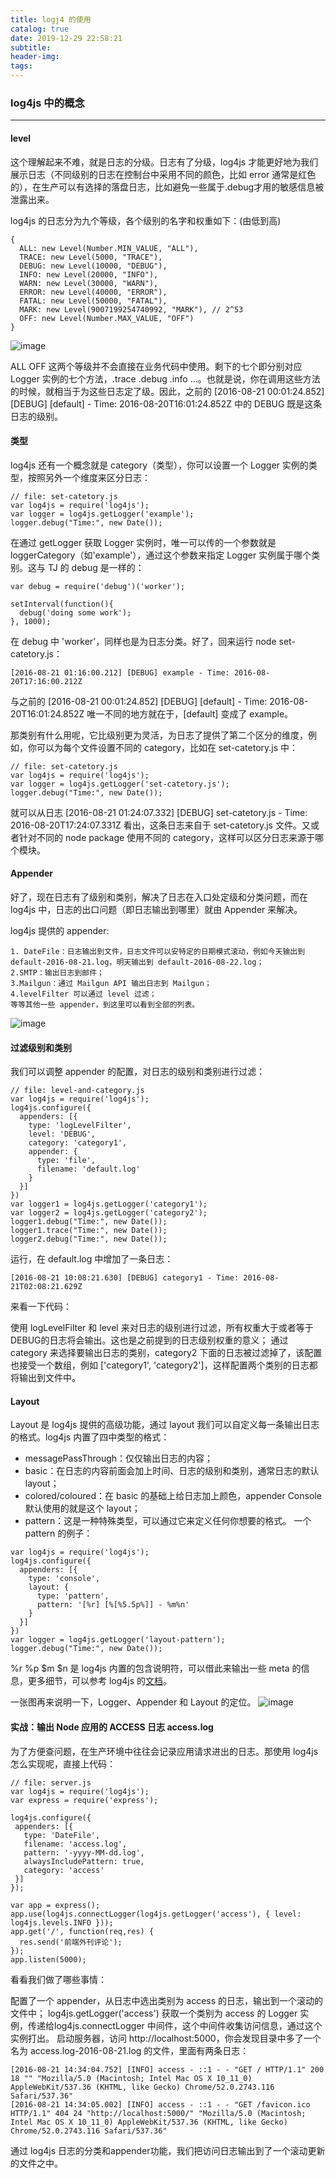 ```yaml
---
title: logj4 的使用
catalog: true
date: 2019-12-29 22:58:21
subtitle:
header-img:
tags:
---
```


### log4js 中的概念
---
####  level
这个理解起来不难，就是日志的分级。日志有了分级，log4js 才能更好地为我们展示日志（不同级别的日志在控制台中采用不同的颜色，比如 error 通常是红色的），在生产可以有选择的落盘日志，比如避免一些属于.debug才用的敏感信息被泄露出来。

log4js 的日志分为九个等级，各个级别的名字和权重如下：(由低到高)


```
{
  ALL: new Level(Number.MIN_VALUE, "ALL"),
  TRACE: new Level(5000, "TRACE"),
  DEBUG: new Level(10000, "DEBUG"),
  INFO: new Level(20000, "INFO"),
  WARN: new Level(30000, "WARN"),
  ERROR: new Level(40000, "ERROR"),
  FATAL: new Level(50000, "FATAL"),
  MARK: new Level(9007199254740992, "MARK"), // 2^53
  OFF: new Level(Number.MAX_VALUE, "OFF")
}
```
![image](https://pic2.zhimg.com/80/c6ef61e47e46f843f752a561bae450d0_hd.jpg)

ALL OFF 这两个等级并不会直接在业务代码中使用。剩下的七个即分别对应 Logger 实例的七个方法，.trace .debug .info ...。也就是说，你在调用这些方法的时候，就相当于为这些日志定了级。因此，之前的 [2016-08-21 00:01:24.852] [DEBUG] [default] - Time: 2016-08-20T16:01:24.852Z 中的 DEBUG 既是这条日志的级别。

#### 类型

log4js 还有一个概念就是 category（类型），你可以设置一个 Logger 实例的类型，按照另外一个维度来区分日志：

```
// file: set-catetory.js
var log4js = require('log4js');
var logger = log4js.getLogger('example');
logger.debug("Time:", new Date());
```

在通过 getLogger 获取 Logger 实例时，唯一可以传的一个参数就是 loggerCategory（如'example'），通过这个参数来指定 Logger 实例属于哪个类别。这与 TJ 的 debug 是一样的：


```
var debug = require('debug')('worker');

setInterval(function(){
  debug('doing some work');
}, 1000);
```
在 debug 中 'worker'，同样也是为日志分类。好了，回来运行 node set-catetory.js：

```
[2016-08-21 01:16:00.212] [DEBUG] example - Time: 2016-08-20T17:16:00.212Z
```

与之前的 [2016-08-21 00:01:24.852] [DEBUG] [default] - Time: 2016-08-20T16:01:24.852Z 唯一不同的地方就在于，[default] 变成了 example。

那类别有什么用呢，它比级别更为灵活，为日志了提供了第二个区分的维度，例如，你可以为每个文件设置不同的 category，比如在 set-catetory.js 中：

```
// file: set-catetory.js
var log4js = require('log4js');
var logger = log4js.getLogger('set-catetory.js');
logger.debug("Time:", new Date());
```

就可以从日志 [2016-08-21 01:24:07.332] [DEBUG] set-catetory.js - Time: 2016-08-20T17:24:07.331Z 看出，这条日志来自于 set-catetory.js 文件。又或者针对不同的 node package 使用不同的 category，这样可以区分日志来源于哪个模块。

#### Appender
好了，现在日志有了级别和类别，解决了日志在入口处定级和分类问题，而在 log4js 中，日志的出口问题（即日志输出到哪里）就由 Appender 来解决。

log4js 提供的 appender:
```
1. DateFile：日志输出到文件，日志文件可以安特定的日期模式滚动，例如今天输出到 default-2016-08-21.log，明天输出到 default-2016-08-22.log；
2.SMTP：输出日志到邮件；
3.Mailgun：通过 Mailgun API 输出日志到 Mailgun；
4.levelFilter 可以通过 level 过滤；
等等其他一些 appender，到这里可以看到全部的列表。
```
![image](https://pic4.zhimg.com/80/ecd0c36cabf34f9be4b9e62f2a36956d_hd.jpg)

#### 过滤级别和类别
我们可以调整 appender 的配置，对日志的级别和类别进行过滤：

```
// file: level-and-category.js
var log4js = require('log4js');
log4js.configure({
  appenders: [{
    type: 'logLevelFilter',
    level: 'DEBUG',
    category: 'category1',
    appender: {
      type: 'file',
      filename: 'default.log'
    }
  }]
})
var logger1 = log4js.getLogger('category1');
var logger2 = log4js.getLogger('category2');
logger1.debug("Time:", new Date());
logger1.trace("Time:", new Date());
logger2.debug("Time:", new Date());
```
运行，在 default.log 中增加了一条日志：

```
[2016-08-21 10:08:21.630] [DEBUG] category1 - Time: 2016-08-21T02:08:21.629Z
```
来看一下代码：

使用 logLevelFilter 和 level 来对日志的级别进行过滤，所有权重大于或者等于DEBUG的日志将会输出。这也是之前提到的日志级别权重的意义；
通过 category 来选择要输出日志的类别，category2 下面的日志被过滤掉了，该配置也接受一个数组，例如 ['category1', 'category2']，这样配置两个类别的日志都将输出到文件中。

#### Layout
Layout 是 log4js 提供的高级功能，通过 layout 我们可以自定义每一条输出日志的格式。log4js 内置了四中类型的格式：

- messagePassThrough：仅仅输出日志的内容；
- basic：在日志的内容前面会加上时间、日志的级别和类别，通常日志的默认 layout；
- colored/coloured：在 basic 的基础上给日志加上颜色，appender Console 默认使用的就是这个 layout；
- pattern：这是一种特殊类型，可以通过它来定义任何你想要的格式。
一个 pattern 的例子：

```
var log4js = require('log4js');
log4js.configure({
  appenders: [{
    type: 'console',
    layout: {
      type: 'pattern',
      pattern: '[%r] [%[%5.5p%]] - %m%n'
    }
  }]
})
var logger = log4js.getLogger('layout-pattern');
logger.debug("Time:", new Date());
```
%r %p $m $n 是 log4js 内置的包含说明符，可以借此来输出一些 meta 的信息，更多细节，可以参考 log4js 的[文档](https://link.zhihu.com/?target=https%3A//github.com/nomiddlename/log4js-node/wiki/Layouts)。

一张图再来说明一下，Logger、Appender 和 Layout 的定位。
![image](https://pic3.zhimg.com/80/e481963c2a2136f4cad008c4645f6a9b_hd.jpg)

#### 实战：输出 Node 应用的 ACCESS 日志 access.log
为了方便查问题，在生产环境中往往会记录应用请求进出的日志。那使用 log4js 怎么实现呢，直接上代码：

```
// file: server.js
var log4js = require('log4js');
var express = require('express');

log4js.configure({
 appenders: [{
   type: 'DateFile',
   filename: 'access.log',
   pattern: '-yyyy-MM-dd.log',
   alwaysIncludePattern: true,
   category: 'access'
 }]
});

var app = express();
app.use(log4js.connectLogger(log4js.getLogger('access'), { level: log4js.levels.INFO }));
app.get('/', function(req,res) {
  res.send('前端外刊评论');
});
app.listen(5000);
```
看看我们做了哪些事情：

配置了一个 appender，从日志中选出类别为 access 的日志，输出到一个滚动的文件中；
log4js.getLogger('access') 获取一个类别为 access 的 Logger 实例，传递给log4js.connectLogger 中间件，这个中间件收集访问信息，通过这个实例打出。
启动服务器，访问 http://localhost:5000，你会发现目录中多了一个名为 access.log-2016-08-21.log 的文件，里面有两条日志：

```
[2016-08-21 14:34:04.752] [INFO] access - ::1 - - "GET / HTTP/1.1" 200 18 "" "Mozilla/5.0 (Macintosh; Intel Mac OS X 10_11_0) AppleWebKit/537.36 (KHTML, like Gecko) Chrome/52.0.2743.116 Safari/537.36"
[2016-08-21 14:34:05.002] [INFO] access - ::1 - - "GET /favicon.ico HTTP/1.1" 404 24 "http://localhost:5000/" "Mozilla/5.0 (Macintosh; Intel Mac OS X 10_11_0) AppleWebKit/537.36 (KHTML, like Gecko) Chrome/52.0.2743.116 Safari/537.36"
```
通过 log4js 日志的分类和appender功能，我们把访问日志输出到了一个滚动更新的文件之中。

